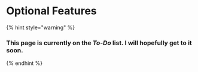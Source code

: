 # Optional Features

{% hint style="warning" %}
### This page is currently on the _To-Do_ list. I will hopefully get to it soon.
{% endhint %}
